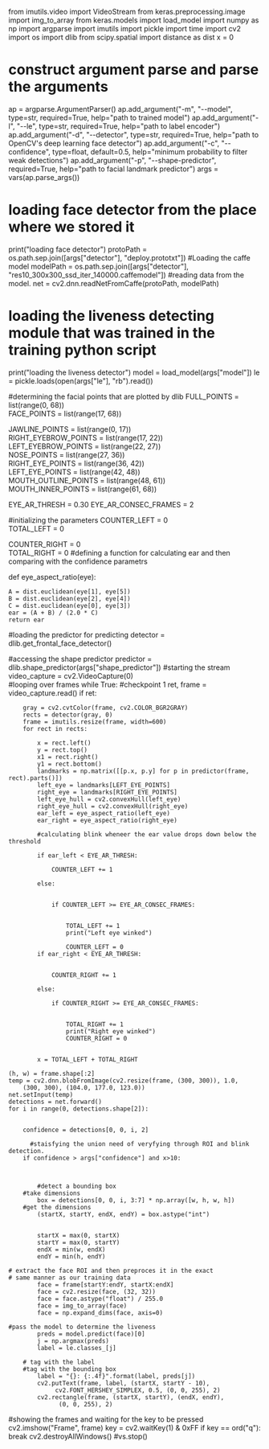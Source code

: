 from imutils.video import VideoStream
from keras.preprocessing.image import img_to_array
from keras.models import load_model
import numpy as np
import argparse
import imutils
import pickle
import time
import cv2
import os
import dlib
from scipy.spatial import distance as dist
x = 0


# construct argument parse and parse the arguments
ap = argparse.ArgumentParser()
ap.add_argument("-m", "--model", type=str, required=True,
	help="path to trained model")
ap.add_argument("-l", "--le", type=str, required=True,
	help="path to label encoder")
ap.add_argument("-d", "--detector", type=str, required=True,
	help="path to OpenCV's deep learning face detector")
ap.add_argument("-c", "--confidence", type=float, default=0.5,
	help="minimum probability to filter weak detections")
ap.add_argument("-p", "--shape-predictor", required=True,
	     help="path to facial landmark predictor")
args = vars(ap.parse_args())


# loading face detector from the place where we stored it
print("loading face detector")
protoPath = os.path.sep.join([args["detector"], "deploy.prototxt"])
#Loading the caffe model 
modelPath = os.path.sep.join([args["detector"],
	"res10_300x300_ssd_iter_140000.caffemodel"])
#reading data from the model.
net = cv2.dnn.readNetFromCaffe(protoPath, modelPath)

# loading the liveness detecting module that was trained in the training python script
print("loading the liveness detector")
model = load_model(args["model"])
le = pickle.loads(open(args["le"], "rb").read())


#determining the facial points that are plotted by dlib
FULL_POINTS = list(range(0, 68))  
FACE_POINTS = list(range(17, 68))  
   
JAWLINE_POINTS = list(range(0, 17))  
RIGHT_EYEBROW_POINTS = list(range(17, 22))  
LEFT_EYEBROW_POINTS = list(range(22, 27))  
NOSE_POINTS = list(range(27, 36))  
RIGHT_EYE_POINTS = list(range(36, 42))  
LEFT_EYE_POINTS = list(range(42, 48))  
MOUTH_OUTLINE_POINTS = list(range(48, 61))  
MOUTH_INNER_POINTS = list(range(61, 68))  
   
EYE_AR_THRESH = 0.30 
EYE_AR_CONSEC_FRAMES = 2  

#initializing the parameters
COUNTER_LEFT = 0  
TOTAL_LEFT = 0  
   
COUNTER_RIGHT = 0  
TOTAL_RIGHT = 0 
#defining a function for calculating ear and then comparing with the confidence parametrs

def eye_aspect_ratio(eye):
    
    A = dist.euclidean(eye[1], eye[5])  
    B = dist.euclidean(eye[2], eye[4])
    C = dist.euclidean(eye[0], eye[3])  
    ear = (A + B) / (2.0 * C)  
    return ear 

#loading the predictor for predicting
detector = dlib.get_frontal_face_detector()  

#accessing the shape predictor
predictor = dlib.shape_predictor(args["shape_predictor"])
#starting the stream
video_capture = cv2.VideoCapture(0)  
#looping over frames
while True:
    #checkpoint 1
    ret, frame = video_capture.read()
    if ret:
        
        gray = cv2.cvtColor(frame, cv2.COLOR_BGR2GRAY)  
        rects = detector(gray, 0)
        frame = imutils.resize(frame, width=600)
        for rect in rects:
            
            x = rect.left()  
            y = rect.top()  
            x1 = rect.right()  
            y1 = rect.bottom()
            landmarks = np.matrix([[p.x, p.y] for p in predictor(frame, rect).parts()])  
            left_eye = landmarks[LEFT_EYE_POINTS]  
            right_eye = landmarks[RIGHT_EYE_POINTS]  
            left_eye_hull = cv2.convexHull(left_eye)  
            right_eye_hull = cv2.convexHull(right_eye)  
            ear_left = eye_aspect_ratio(left_eye)  
            ear_right = eye_aspect_ratio(right_eye)
		
            #calculating blink wheneer the ear value drops down below the threshold
	
            if ear_left < EYE_AR_THRESH:
                
                COUNTER_LEFT += 1
            
            else:
                
                
                if COUNTER_LEFT >= EYE_AR_CONSEC_FRAMES:
                    
                    
                    TOTAL_LEFT += 1  
                    print("Left eye winked") 
                
                    COUNTER_LEFT = 0
            if ear_right < EYE_AR_THRESH:  
                
                
                COUNTER_RIGHT += 1  

            else:
                
                if COUNTER_RIGHT >= EYE_AR_CONSEC_FRAMES: 
                    
                    
                    TOTAL_RIGHT += 1  
                    print("Right eye winked")  
                    COUNTER_RIGHT = 0


            x = TOTAL_LEFT + TOTAL_RIGHT

    (h, w) = frame.shape[:2]
    temp = cv2.dnn.blobFromImage(cv2.resize(frame, (300, 300)), 1.0,
		(300, 300), (104.0, 177.0, 123.0))
    net.setInput(temp)
    detections = net.forward()
    for i in range(0, detections.shape[2]):
        
        
        confidence = detections[0, 0, i, 2]
            
          #staisfying the union need of veryfying through ROI and blink detection.  
        if confidence > args["confidence"] and x>10:
            
            
             
            #detect a bounding box
	    #take dimensions
            box = detections[0, 0, i, 3:7] * np.array([w, h, w, h])
	    #get the dimensions
            (startX, startY, endX, endY) = box.astype("int")

			
            startX = max(0, startX)
            startY = max(0, startY)
            endX = min(w, endX)
            endY = min(h, endY)

	# extract the face ROI and then preproces it in the exact
	# same manner as our training data
            face = frame[startY:endY, startX:endX]
            face = cv2.resize(face, (32, 32))
            face = face.astype("float") / 255.0
            face = img_to_array(face)
            face = np.expand_dims(face, axis=0)

	#pass the model to determine the liveness
            preds = model.predict(face)[0]
            j = np.argmax(preds)
            label = le.classes_[j]

		# tag with the label
		#tag with the bounding box
            label = "{}: {:.4f}".format(label, preds[j])
            cv2.putText(frame, label, (startX, startY - 10),
				 cv2.FONT_HERSHEY_SIMPLEX, 0.5, (0, 0, 255), 2)
            cv2.rectangle(frame, (startX, startY), (endX, endY),
				  (0, 0, 255), 2)
 #showing the frames and waiting for the key to be pressed
cv2.imshow("Frame", frame)
    key = cv2.waitKey(1) & 0xFF
    if key == ord("q"):
        break
cv2.destroyAllWindows()
#vs.stop()




